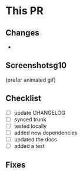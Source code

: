 # This PR

## Changes

-

## Screenshotsg10

(prefer animated gif)

## Checklist

- [ ] update CHANGELOG
- [ ] synced trunk
- [ ] tested locally
- [ ] added new dependencies
- [ ] updated the docs
- [ ] added a test

## Fixes
